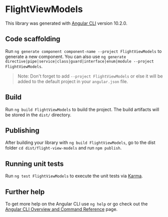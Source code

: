 # FlightViewModels

This library was generated with [Angular CLI](https://github.com/angular/angular-cli) version 10.2.0.

## Code scaffolding

Run `ng generate component component-name --project FlightViewModels` to generate a new component. You can also use `ng generate directive|pipe|service|class|guard|interface|enum|module --project FlightViewModels`.
> Note: Don't forget to add `--project FlightViewModels` or else it will be added to the default project in your `angular.json` file. 

## Build

Run `ng build FlightViewModels` to build the project. The build artifacts will be stored in the `dist/` directory.

## Publishing

After building your library with `ng build FlightViewModels`, go to the dist folder `cd dist/flight-view-models` and run `npm publish`.

## Running unit tests

Run `ng test FlightViewModels` to execute the unit tests via [Karma](https://karma-runner.github.io).

## Further help

To get more help on the Angular CLI use `ng help` or go check out the [Angular CLI Overview and Command Reference](https://angular.io/cli) page.
